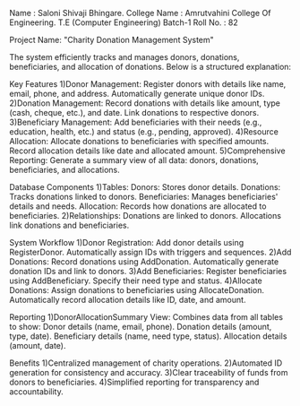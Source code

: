 Name : Saloni Shivaji Bhingare.
College Name : Amrutvahini College Of Engineering.
T.E (Computer Engineering) Batch-1
Roll No. : 82



Project Name: "Charity Donation Management System" 

The system efficiently tracks and manages donors, donations, beneficiaries, and allocation of donations.
Below is a structured explanation:

Key Features
1)Donor Management:
	Register donors with details like name, email, phone, and address.
	Automatically generate unique donor IDs.
2)Donation Management:
	Record donations with details like amount, type (cash, cheque, etc.), and date.
	Link donations to respective donors.
3)Beneficiary Management:
	Add beneficiaries with their needs (e.g., education, health, etc.) and status (e.g., pending, approved).
4)Resource Allocation:
	Allocate donations to beneficiaries with specified amounts.
	Record allocation details like date and allocated amount.
5)Comprehensive Reporting:
	Generate a summary view of all data: donors, donations, beneficiaries, and allocations.
	



Database Components
1)Tables:
	Donors: Stores donor details.
	Donations: Tracks donations linked to donors.
	Beneficiaries: Manages beneficiaries' details and needs.
	Allocation: Records how donations are allocated to beneficiaries.
2)Relationships:
	Donations are linked to donors.
	Allocations link donations and beneficiaries.



System Workflow
1)Donor Registration:
	Add donor details using RegisterDonor.
	Automatically assign IDs with triggers and sequences.
2)Add Donations:
	Record donations using AddDonation.
	Automatically generate donation IDs and link to donors.
3)Add Beneficiaries:
	Register beneficiaries using AddBeneficiary.
	Specify their need type and status.
4)Allocate Donations:
	Assign donations to beneficiaries using AllocateDonation.
	Automatically record allocation details like ID, date, and amount.



Reporting
1)DonorAllocationSummary View:
	Combines data from all tables to show:
	Donor details (name, email, phone).
	Donation details (amount, type, date).
	Beneficiary details (name, need type, status).
	Allocation details (amount, date).

Benefits
1)Centralized management of charity operations.
2)Automated ID generation for consistency and accuracy.
3)Clear traceability of funds from donors to beneficiaries.
4)Simplified reporting for transparency and accountability.




